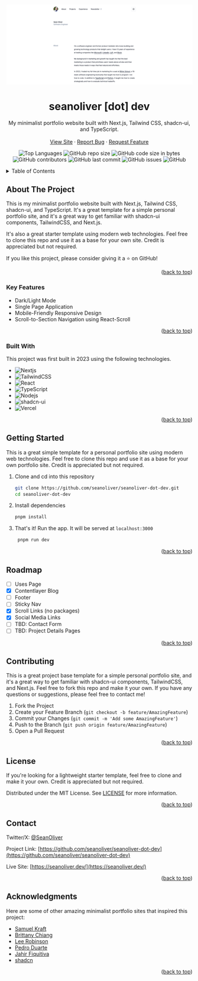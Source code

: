 <a name="readme-top"></a>

<div align="center">
  <a href="https://github.com/seanoliver/seanoliver-dot-dev">
    <img src="public/projects/sodev.png" alt="SeanOliver dot dev">
  </a>

  <h1 align="center">seanoliver [dot] dev</h1>

  <p align="center">
    My minimalist portfolio website built with Next.js, Tailwind CSS, shadcn-ui, and TypeScript.
    <br />
    <br />
    <a href="https://seanoliver.dev/" target="_blank">View Site</a>
    ·
    <a href="https://github.com/seanoliver/seanoliver-dot-dev/issues">Report Bug</a>
    ·
    <a href="https://github.com/seanoliver/seanoliver-dot-dev/issues">Request Feature</a>
  </p>
</div>
<div align="center">

![Top Languages](https://img.shields.io/github/languages/top/seanoliver/seanoliver-dot-dev)
![GitHub repo size](https://img.shields.io/github/repo-size/seanoliver/seanoliver-dot-dev)
![GitHub code size in bytes](https://img.shields.io/github/languages/code-size/seanoliver/seanoliver-dot-dev)
![GitHub contributors](https://img.shields.io/github/contributors/seanoliver/seanoliver-dot-dev)
![GitHub last commit](https://img.shields.io/github/last-commit/seanoliver/seanoliver-dot-dev)
![GitHub issues](https://img.shields.io/github/issues/seanoliver/seanoliver-dot-dev)
![GitHub](https://img.shields.io/github/license/seanoliver/seanoliver-dot-dev)

</div>

<!-- TABLE OF CONTENTS -->
<details>
  <summary>Table of Contents</summary>
  <ol>
    <li>
      <a href="#about-the-project">About The Project</a>
      <ul>
        <li><a href="#key-features">Key Features</a></li>
        <li><a href="#built-with">Built With</a></li>
      </ul>
    </li>
    <li>
      <a href="#getting-started">Getting Started</a>
    </li>
    <li><a href="#usage">Usage</a></li>
    <li><a href="#roadmap">Roadmap</a></li>
    <li><a href="#contributing">Contributing</a></li>
    <li><a href="#license">License</a></li>
    <li><a href="#contact">Contact</a></li>
    <li><a href="#acknowledgments">Acknowledgments</a></li>
  </ol>
</details>

<!-- ABOUT THE PROJECT -->

## About The Project

This is my minimalist portfolio website built with Next.js, Tailwind CSS,
shadcn-ui, and TypeScript. It's a great template for a simple personal portfolio
site, and it's a great way to get familiar with shadcn-ui components,
TailwindCSS, and Next.js.

It's also a great starter template using modern web technologies. Feel free to
clone this repo and use it as a base for your own site. Credit is appreciated
but not required.

If you like this project, please consider giving it a ⭐ on GitHub!

<p align="right">(<a href="#readme-top">back to top</a>)</p>

### Key Features

- Dark/Light Mode
- Single Page Application
- Mobile-Friendly Responsive Design
- Scroll-to-Section Navigation using React-Scroll

<p align="right">(<a href="#readme-top">back to top</a>)</p>

### Built With

This project was first built in 2023 using the following technologies.

- ![Nextjs][Nextjs]
- ![TailwindCSS][TailwindCSS]
- ![React][React]
- ![TypeScript][TypeScript]
- ![Nodejs][Nodejs]
- ![shadcn-ui][shadcn-ui]
- ![Vercel][Vercel]

<p align="right">(<a href="#readme-top">back to top</a>)</p>

<!-- GETTING STARTED -->

## Getting Started

This is a great simple template for a personal portfolio site using modern web
technologies. Feel free to clone this repo and use it as a base for your own
portfolio site. Credit is appreciated but not required.

1. Clone and cd into this repository

   ```bash
   git clone https://github.com/seanoliver/seanoliver-dot-dev.git
   cd seanoliver-dot-dev
   ```

2. Install dependencies

   ```bash
   pnpm install
   ```

3. That's it! Run the app. It will be served at `localhost:3000`

   ```bash
    pnpm run dev
   ```

<p align="right">(<a href="#readme-top">back to top</a>)</p>

<!-- ROADMAP -->

## Roadmap

- [ ] Uses Page
- [x] Contentlayer Blog
- [ ] Footer
- [ ] Sticky Nav
- [x] Scroll Links (no packages)
- [x] Social Media Links
- [ ] TBD: Contact Form
- [ ] TBD: Project Details Pages

<p align="right">(<a href="#readme-top">back to top</a>)</p>

<!-- CONTRIBUTING -->

## Contributing

This is a great project base template for a simple personal portfolio site, and
it's a great way to get familiar with shadcn-ui components, TailwindCSS, and
Next.js. Feel free to fork this repo and make it your own. If you have any
questions or suggestions, please feel free to contact me!

1. Fork the Project
2. Create your Feature Branch (`git checkout -b feature/AmazingFeature`)
3. Commit your Changes (`git commit -m 'Add some AmazingFeature'`)
4. Push to the Branch (`git push origin feature/AmazingFeature`)
5. Open a Pull Request

<p align="right">(<a href="#readme-top">back to top</a>)</p>

<!-- LICENSE -->

## License

If you're looking for a lightweight starter template, feel free to clone and
make it your own. Credit is appreciated but not required.

Distributed under the MIT License. See
[LICENSE](https://github.com/seanoliver/seanoliver-dot-dev/LICENSE) for more
information.

<p align="right">(<a href="#readme-top">back to top</a>)</p>

<!-- CONTACT -->

## Contact

Twitter/X: [@SeanOliver](https://twitter.com/SeanOliver)

Project Link:
[https://github.com/seanoliver/seanoliver-dot-dev](https://github.com/seanoliver/seanoliver-dot-dev)

Live Site: [https://seanoliver.dev/](https://seanoliver.dev/)

<p align="right">(<a href="#readme-top">back to top</a>)</p>

<!-- ACKNOWLEDGMENTS -->

## Acknowledgments

Here are some of other amazing minimalist portfolio sites that inspired this
project:

- [Samuel Kraft](https://samuelkraft.com/)
- [Brittany Chiang](https://brittanychiang.com/)
- [Lee Robinson](https://leerob.io/)
- [Pedro Duarte](https://ped.ro/)
- [Jahir Fiquitiva](https://jahir.dev/)
- [shadcn](https://shadcn.com/)

<p align="right">(<a href="#readme-top">back to top</a>)</p>

<!-- TECHNOLOGY BADGES -->

[Nextjs]:
  https://img.shields.io/badge/Next.js-000000?logo=next.js&logoColor=white
[React]: https://img.shields.io/badge/React-20232A?logo=react&logoColor=61DAFB
[TypeScript]:
  https://img.shields.io/badge/TypeScript-007ACC?logo=typescript&logoColor=white
[Nodejs]:
  https://img.shields.io/badge/Node.js-43853D?logo=node.js&logoColor=white
[shadcn-ui]:
  https://img.shields.io/badge/shadcn--ui-FF0000?logo=shadcn-ui&logoColor=white
[TailwindCSS]:
  https://img.shields.io/badge/Tailwind_CSS-38B2AC?logo=tailwind-css&logoColor=white
[Vercel]: https://img.shields.io/badge/Vercel-000000?logo=vercel&logoColor=white
